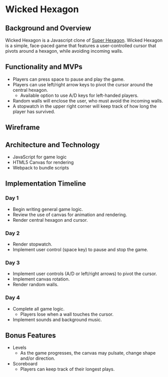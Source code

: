 # Wicked Hexagon

## Background and Overview
Wicked Hexagon is a Javascript clone of [Super Hexagon](https://superhexagon.com/). Wicked Hexagon is a simple, face-paced game that features a user-controlled cursor that pivots around a hexagon, while avoiding incoming walls. 

## Functionality and MVPs
- Players can press space to pause and play the game.
- Players can use left/right arrow keys to pivot the cursor around the central hexagon.
  - Available option to use A/D keys for left-handed players.
- Random walls will enclose the user, who must avoid the incoming walls.
- A stopwatch in the upper right corner will keep track of how long the player has survived.

## Wireframe

## Architecture and Technology
- JavaScript for game logic
- HTML5 Canvas for rendering
- Webpack to bundle scripts

## Implementation Timeline 
### Day 1
- Begin writing general game logic.
- Review the use of canvas for animation and rendering.
- Render central hexagon and cursor.
### Day 2
- Render stopwatch.
- Implement user control (space key) to pause and stop the game.
### Day 3
- Implement user controls (A/D or left/right arrows) to pivot the cursor.
- Implement canvas rotation.
- Render random walls.
### Day 4
- Complete all game logic.
  - Players lose when a wall touches the cursor.
- Implement sounds and background music.

## Bonus Features
- Levels
  - As the game progresses, the canvas may pulsate, change shape and/or direction.
- Scoreboard
  - Players can keep track of their longest plays.